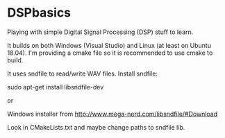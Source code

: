 # DSPbasics

Playing with simple Digital Signal Processing (DSP) stuff to learn.

It builds on both Windows (Visual Studio) and Linux (at least on Ubuntu 18.04). I'm providing a cmake file so it is recommended to use cmake to build.

It uses sndfile to read/write WAV files. Install sndfile:

sudo apt-get install libsndfile-dev

or

Windows installer from  http://www.mega-nerd.com/libsndfile/#Download

Look in CMakeLists.txt and maybe change paths to sndfile lib.


